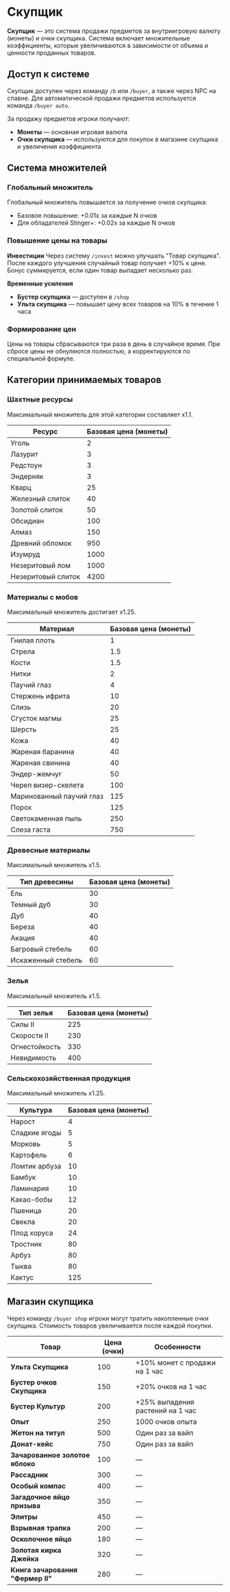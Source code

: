 # Скупщик

**Скупщик** — это система продажи предметов за внутриигровую валюту (монеты) и очки скупщика. Система включает множительные коэффициенты, которые увеличиваются в зависимости от объема и ценности проданных товаров.

## Доступ к системе

Скупщик доступен через команду `/b` или `/buyer`, а также через NPC на спавне. Для автоматической продажи предметов используется команда `/buyer auto`.

За продажу предметов игроки получают:
- **Монеты** — основная игровая валюта
- **Очки скупщика** — используются для покупок в магазине скупщика и увеличения коэффициента

## Система множителей

### Глобальный множитель
Глобальный множитель повышается за получение очков скупщика:
- Базовое повышение: +0.01x за каждые N очков
- Для обладателей Stinger+: +0.02x за каждые N очков

### Повышение цены на товары

**Инвестиции**
Через систему `/invest` можно улучшать "Товар скупщика". После каждого улучшения случайный товар получает +10% к цене. Бонус суммируется, если один товар выпадает несколько раз.

**Временные усиления**
- **Бустер скупщика** — доступен в `/shop`
- **Ульта скупщика** — повышает цену всех товаров на 10% в течение 1 часа

### Формирование цен
Цены на товары сбрасываются три раза в день в случайное время. При сбросе цены не обнуляются полностью, а корректируются по специальной формуле.

## Категории принимаемых товаров

### Шахтные ресурсы
Максимальный множитель для этой категории составляет x1.1.

| Ресурс | Базовая цена (монеты) |
|--------|----------------------|
| Уголь | <!-- wiki[buyer-coal-price] -->2<!-- /wiki --> |
| Лазурит | <!-- wiki[buyer-lapis-price] -->3<!-- /wiki --> |
| Редстоун | <!-- wiki[buyer-redstone-price] -->3<!-- /wiki --> |
| Эндерняк | <!-- wiki[buyer-endstone-price] -->3<!-- /wiki --> |
| Кварц | <!-- wiki[buyer-quartz-price] -->25<!-- /wiki --> |
| Железный слиток | <!-- wiki[buyer-iron-price] -->40<!-- /wiki --> |
| Золотой слиток | <!-- wiki[buyer-gold-price] -->50<!-- /wiki --> |
| Обсидиан | <!-- wiki[buyer-obsidian-price] -->100<!-- /wiki --> |
| Алмаз | <!-- wiki[buyer-diamond-price] -->150<!-- /wiki --> |
| Древний обломок | <!-- wiki[buyer-ancient-debris-price] -->950<!-- /wiki --> |
| Изумруд | <!-- wiki[buyer-emerald-price] -->1000<!-- /wiki --> |
| Незеритовый лом | <!-- wiki[buyer-netherite-scrap-price] -->1000<!-- /wiki --> |
| Незеритовый слиток | <!-- wiki[buyer-netherite-ingot-price] -->4200<!-- /wiki --> |

### Материалы с мобов
Максимальный множитель достигает x1.25.

| Материал | Базовая цена (монеты) |
|----------|----------------------|
| Гнилая плоть | <!-- wiki[buyer-rotten-flesh-price] -->1<!-- /wiki --> |
| Стрела | <!-- wiki[buyer-arrow-price] -->1.5<!-- /wiki --> |
| Кости | <!-- wiki[buyer-bone-price] -->1.5<!-- /wiki --> |
| Нитки | <!-- wiki[buyer-string-price] -->2<!-- /wiki --> |
| Паучий глаз | <!-- wiki[buyer-spider-eye-price] -->4<!-- /wiki --> |
| Стержень ифрита | <!-- wiki[buyer-blaze-rod-price] -->10<!-- /wiki --> |
| Слизь | <!-- wiki[buyer-slime-ball-price] -->20<!-- /wiki --> |
| Сгусток магмы | <!-- wiki[buyer-magma-cream-price] -->25<!-- /wiki --> |
| Шерсть | <!-- wiki[buyer-wool-price] -->25<!-- /wiki --> |
| Кожа | <!-- wiki[buyer-leather-price] -->40<!-- /wiki --> |
| Жареная баранина | <!-- wiki[buyer-cooked-mutton-price] -->40<!-- /wiki --> |
| Жареная свинина | <!-- wiki[buyer-cooked-porkchop-price] -->40<!-- /wiki --> |
| Эндер-жемчуг | <!-- wiki[buyer-ender-pearl-price] -->50<!-- /wiki --> |
| Череп визер-скелета | <!-- wiki[buyer-wither-skull-price] -->100<!-- /wiki --> |
| Маринованный паучий глаз | <!-- wiki[buyer-fermented-spider-eye-price] -->125<!-- /wiki --> |
| Порох | <!-- wiki[buyer-gunpowder-price] -->125<!-- /wiki --> |
| Светокаменная пыль | <!-- wiki[buyer-glowstone-dust-price] -->250<!-- /wiki --> |
| Слеза гаста | <!-- wiki[buyer-ghast-tear-price] -->750<!-- /wiki --> |

### Древесные материалы
Максимальный множитель x1.5.

| Тип древесины | Базовая цена (монеты) |
|---------------|----------------------|
| Ель | <!-- wiki[buyer-spruce-price] -->30<!-- /wiki --> |
| Темный дуб | <!-- wiki[buyer-dark-oak-price] -->30<!-- /wiki --> |
| Дуб | <!-- wiki[buyer-oak-price] -->40<!-- /wiki --> |
| Береза | <!-- wiki[buyer-birch-price] -->40<!-- /wiki --> |
| Акация | <!-- wiki[buyer-acacia-price] -->40<!-- /wiki --> |
| Багровый стебель | <!-- wiki[buyer-crimson-stem-price] -->60<!-- /wiki --> |
| Искаженный стебель | <!-- wiki[buyer-warped-stem-price] -->60<!-- /wiki --> |

### Зелья
Максимальный множитель x1.5.

| Тип зелья | Базовая цена (монеты) |
|-----------|----------------------|
| Силы II | <!-- wiki[buyer-strength-potion-price] -->225<!-- /wiki --> |
| Скорости II | <!-- wiki[buyer-speed-potion-price] -->230<!-- /wiki --> |
| Огнестойкость | <!-- wiki[buyer-fire-resistance-potion-price] -->330<!-- /wiki --> |
| Невидимость | <!-- wiki[buyer-invisibility-potion-price] -->400<!-- /wiki --> |

### Сельскохозяйственная продукция
Максимальный множитель x1.25.

| Культура | Базовая цена (монеты) |
|----------|----------------------|
| Нарост | <!-- wiki[buyer-nether-wart-price] -->4<!-- /wiki --> |
| Сладкие ягоды | <!-- wiki[buyer-sweet-berries-price] -->5<!-- /wiki --> |
| Морковь | <!-- wiki[buyer-carrot-price] -->5<!-- /wiki --> |
| Картофель | <!-- wiki[buyer-potato-price] -->6<!-- /wiki --> |
| Ломтик арбуза | <!-- wiki[buyer-melon-slice-price] -->10<!-- /wiki --> |
| Бамбук | <!-- wiki[buyer-bamboo-price] -->10<!-- /wiki --> |
| Ламинария | <!-- wiki[buyer-kelp-price] -->10<!-- /wiki --> |
| Какао-бобы | <!-- wiki[buyer-cocoa-beans-price] -->12<!-- /wiki --> |
| Пшеница | <!-- wiki[buyer-wheat-price] -->20<!-- /wiki --> |
| Свекла | <!-- wiki[buyer-beetroot-price] -->20<!-- /wiki --> |
| Плод хоруса | <!-- wiki[buyer-chorus-fruit-price] -->24<!-- /wiki --> |
| Тростник | <!-- wiki[buyer-sugar-cane-price] -->80<!-- /wiki --> |
| Арбуз | <!-- wiki[buyer-melon-price] -->80<!-- /wiki --> |
| Тыква | <!-- wiki[buyer-pumpkin-price] -->80<!-- /wiki --> |
| Кактус | <!-- wiki[buyer-cactus-price] -->125<!-- /wiki --> |

## Магазин скупщика

Через команду `/buyer shop` игроки могут тратить накопленные очки скупщика. Стоимость товаров увеличивается после каждой покупки.

| Товар | Цена (очки) | Особенности |
|-------|-------------|-------------|
| **Ульта Скупщика** | 100 | +10% монет с продажи на 1 час |
| **Бустер очков Скупщика** | 150 | +20% очков на 1 час |
| **Бустер Культур** | 200 | +25% выпадения растений на 1 час |
| **Опыт** | 250 | 1000 очков опыта |
| **Жетон на титул** | 500 | Один раз за вайп |
| **Донат-кейс** | 750 | Один раз за вайп |
| **Зачарованное золотое яблоко** | 100 | — |
| **Рассадник** | 300 | — |
| **Особый компас** | 400 | — |
| **Загадочное яйцо призыва** | 350 | — |
| **Элитры** | 450 | — |
| **Взрывная трапка** | 200 | — |
| **Осколочное яйцо** | 180 | — |
| **Золотая кирка Джейка** | 320 | — |
| **Книга зачарования "Фермер II"** | 280 | — |